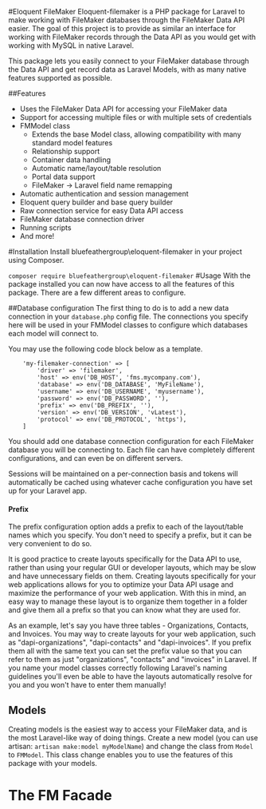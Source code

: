 #Eloquent FileMaker
Eloquent-filemaker is a PHP package for Laravel to make working with FileMaker databases through the FileMaker Data API easier. The goal of this project is to provide as similar an interface for working with FileMaker records through the Data API as you would get with working with MySQL in native Laravel.

This package lets you easily connect to your FileMaker database through the Data API and get record data as Laravel Models, with as many native features supported as possible.

##Features
* Uses the FileMaker Data API for accessing your FileMaker data
* Support for accessing multiple files or with multiple sets of credentials
* FMModel class
    * Extends the base Model class, allowing compatibility with many standard model features
    * Relationship support
    * Container data handling
    * Automatic name/layout/table resolution
    * Portal data support
    * FileMaker -> Laravel field name remapping
* Automatic authentication and session management
* Eloquent query builder and base query builder
* Raw connection service for easy Data API access
* FileMaker database connection driver
* Running scripts
* And more!

#Installation
Install bluefeathergroup\eloquent-filemaker in your project using Composer.

```composer require bluefeathergroup\eloquent-filemaker```
#Usage
With the package installed you can now have access to all the features of this package. There are a few different areas to configure.

##Database configuration
The first thing to do is to add a new data connection in your ```database.php``` config file. The connections you specify here will be used in your FMModel classes to configure which databases each model will connect to.

You may use the following code block below as a template.

        'my-filemaker-connection' => [
            'driver' => 'filemaker',
            'host' => env('DB_HOST', 'fms.mycompany.com'),
            'database' => env('DB_DATABASE', 'MyFileName'),
            'username' => env('DB_USERNAME', 'myusername'),
            'password' => env('DB_PASSWORD', ''),
            'prefix' => env('DB_PREFIX', ''),
            'version' => env('DB_VERSION', 'vLatest'),
            'protocol' => env('DB_PROTOCOL', 'https'),
        ]

You should add one database connection configuration for each FileMaker database you will be connecting to. Each file can have completely different configurations, and can even be on different servers.

Sessions will be maintained on a per-connection basis and tokens will automatically be cached using whatever cache configuration you have set up for your Laravel app.

#### Prefix
The prefix configuration option adds a prefix to each of the layout/table names which you specify. You don't need to specify a prefix, but it can be very convenient to do so.

It is good practice to create layouts specifically for the Data API to use, rather than using your regular GUI or developer layouts, which may be slow and have unnecessary fields on them. Creating layouts specifically for your web applications allows for you to optimize your Data API usage and maximize the performance of your web application. With this in mind, an easy way to manage these layout is to organize them together in a folder and give them all a prefix so that you can know what they are used for. 

As an example, let's say you have three tables - Organizations, Contacts, and Invoices. You may way to create layouts for your web application, such as "dapi-organizations", "dapi-contacts" and "dapi-invoices". If you prefix them all with the same text you can set the prefix value so that you can refer to them as just "organizations", "contacts" and "invoices" in Laravel. If you name your model classes correctly following Laravel's naming guidelines you'll even be able to have the layouts automatically resolve for you and you won't have to enter them manually!



## Models
Creating models is the easiest way to access your FileMaker data, and is the most Laravel-like way of doing things. Create a new model (you can use artisan: ```artisan make:model myModelName```) and change the class from ```Model``` to ```FMModel```. This class change enables you to use the features of this package with your models.



# The FM Facade